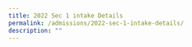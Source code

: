 ```yaml
---
title: 2022 Sec 1 intake Details
permalink: /admissions/2022-sec-1-intake-details/
description: ""
---
```

